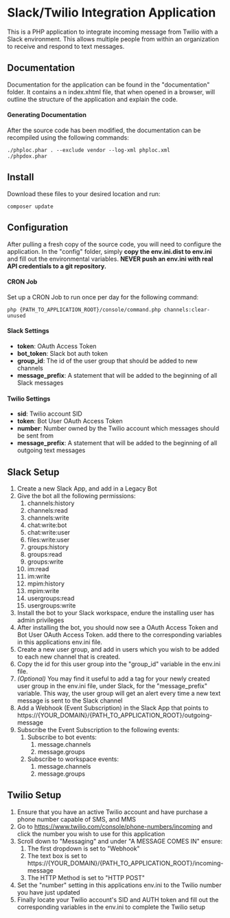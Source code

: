 # Slack/Twilio Integration Application
This is a PHP application to integrate incoming message from Twilio with a Slack environment. This allows multiple 
people from within an organization to receive and respond to text messages.

## Documentation
Documentation for the application can be found in the "documentation" folder.
It contains a n index.xhtml file, that when opened in a browser, will outline
the structure of the application and explain the code.

#### Generating Documentation
After the source code has been modified, the documentation can be recompiled
using the following commands:
```console
./phploc.phar . --exclude vendor --log-xml phploc.xml
./phpdox.phar
```
## Install
Download these files to your desired location and run:
```console
composer update
```

## Configuration
After pulling a fresh copy of the source code, you will need to configure 
the application. In the "config" folder, simply <b>copy the env.ini.dist to env.ini</b>
and fill out the environmental variables. <b>NEVER push an env.ini with real API
credentials to a git repository.</b>

#### CRON Job
Set up a CRON Job to run once per day for the following command:
```console
php {PATH_TO_APPLICATION_ROOT}/console/command.php channels:clear-unused
```

#### Slack Settings
- **token**: OAuth Access Token
- **bot_token**: Slack bot auth token
- **group_id**: The id of the user group that should be added to new channels
- **message_prefix**: A statement that will be added to the beginning of all Slack messages

#### Twilio Settings
- **sid**: Twilio account SID
- **token**: Bot User OAuth Access Token
- **number**: Number owned by the Twilio account which messages should be sent from
- **message_prefix**: A statement that will be added to the beginning of all outgoing text messages

## Slack Setup
1.  Create a new Slack App, and add in a Legacy Bot
2.  Give the bot all the following permissions:
    1.  channels:history
    2.  channels:read
    3.  channels:write
    3.  chat:write:bot
    4.  chat:write:user
    5.  files:write:user
    6.  groups:history
    7.  groups:read
    8.  groups:write
    9.  im:read
    10.  im:write
    11.  mpim:history
    12.  mpim:write
    13.  usergroups:read
    14.  usergroups:write
3.  Install the bot to your Slack workspace, endure the installing user has admin privileges 
4.  After installing the bot, you should now see a OAuth Access Token and Bot User OAuth Access Token.
add there to the corresponding variables in this applications env.ini file.
5.  Create a new user group, and add in users which you wish to be added to each new channel that is created.
6.  Copy the id for this user group into the "group_id" variable in the env.ini file.
7.  _(Optional)_ You may find it useful to add a tag for your newly created user group in the env.ini file, under Slack, for the "message_prefix"
variable. This way, the user group will get an alert every time a new text message is sent to the Slack channel
8.  Add a Webhook (Event Subscription) in the Slack App that points to https://{YOUR_DOMAIN}/{PATH_TO_APPLICATION_ROOT}/outgoing-message
9.  Subscribe the Event Subscription to the following events:
    1.  Subscribe to bot events:
        1.  message.channels
        2.  message.groups
    2.  Subscribe to workspace events:
        1.  message.channels
        2.  message.groups

## Twilio Setup
1.  Ensure that you have an active Twilio account and have purchase a phone number capable of SMS, and MMS
2.  Go to https://www.twilio.com/console/phone-numbers/incoming and click the number you wish to use for this application
3.  Scroll down to "Messaging" and under "A MESSAGE COMES IN" ensure:
    1.  The first dropdown is set to "Webhook"
    2.  The text box is set to https://{YOUR_DOMAIN}/{PATH_TO_APPLICATION_ROOT}/incoming-message
    3.  The HTTP Method is set to "HTTP POST"
4.  Set the "number" setting in this applications env.ini to the Twilio number you have just updated
5.  Finally locate your Twilio account's SID and AUTH token and fill out the corresponding variables in the env.ini
to complete the Twilio setup

